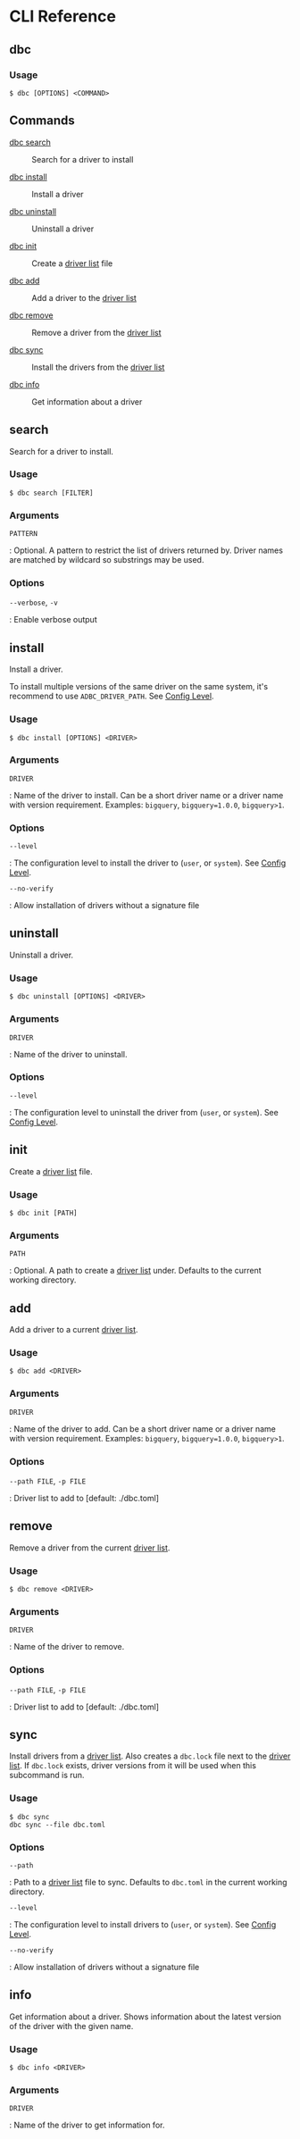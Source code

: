 <!--
Copyright 2025 Columnar Technologies Inc.

Licensed under the Apache License, Version 2.0 (the "License");
you may not use this file except in compliance with the License.
You may obtain a copy of the License at

    http://www.apache.org/licenses/LICENSE-2.0

Unless required by applicable law or agreed to in writing, software
distributed under the License is distributed on an "AS IS" BASIS,
WITHOUT WARRANTIES OR CONDITIONS OF ANY KIND, either express or implied.
See the License for the specific language governing permissions and
limitations under the License.
-->

<!--

Notes on how this document is structured:

- mkdocs doesn't let you omit some headers from the ToC so we use inline HTML
  instead
- mkdocs supports definition lists but not with links

-->

# CLI Reference

## dbc

<h3>Usage</h3>

```console
$ dbc [OPTIONS] <COMMAND>
```

<h2>Commands</h2>

<dl class="cli-overview">
<dt><a href="#search">dbc search</a></dt><dd><p>Search for a driver to install</p></dd>
<dt><a href="#install">dbc install</a></dt><dd><p>Install a driver</p></dd>
<dt><a href="#uninstall">dbc uninstall</a></dt><dd><p>Uninstall a driver</p></dd>
<dt><a href="#init">dbc init</a></dt><dd><p>Create a <a href="../../concepts/driver_list/">driver list</a> file</p></dd>
<dt><a href="#add">dbc add</a></dt><dd><p>Add a driver to the <a href="../../concepts/driver_list/">driver list</a></p></dd>
<dt><a href="#remove">dbc remove</a></dt><dd><p>Remove a driver from the <a href="../../concepts/driver_list/">driver list</a></p></dd>
<dt><a href="#sync">dbc sync</a></dt><dd><p>Install the drivers from the <a href="../../concepts/driver_list/">driver list</a></p></dd>
<dt><a href="#info">dbc info</a></dt><dd><p>Get information about a driver</p></dd>
</dl>

## search

Search for a driver to install.

<h3>Usage</h3>

```console
$ dbc search [FILTER]
```

<h3>Arguments</h3>

`PATTERN`

:   Optional. A pattern to restrict the list of drivers returned by. Driver names are matched by wildcard so substrings may be used.

<h3>Options</h3>

`--verbose`, `-v`

:   Enable verbose output

## install

Install a driver.

To install multiple versions of the same driver on the same system, it's recommend to use `ADBC_DRIVER_PATH`. See [Config Level](config_level.md).

<h3>Usage</h3>

```console
$ dbc install [OPTIONS] <DRIVER>
```

<h3>Arguments</h3>

`DRIVER`

:   Name of the driver to install. Can be a short driver name or a driver name with version requirement. Examples: `bigquery`, `bigquery=1.0.0`, `bigquery>1`.

<h3>Options</h3>

`--level`

:   The configuration level to install the driver to (`user`, or `system`). See [Config Level](config_level.md).

`--no-verify`

:   Allow installation of drivers without a signature file

## uninstall

Uninstall a driver.

<h3>Usage</h3>

```console
$ dbc uninstall [OPTIONS] <DRIVER>
```

<h3>Arguments</h3>

`DRIVER`

:   Name of the driver to uninstall.

<h3>Options</h3>

`--level`

:   The configuration level to uninstall the driver from (`user`, or `system`). See [Config Level](config_level.md).

## init

Create a [driver list](../concepts/driver_list.md) file.

<h3>Usage</h3>

```console
$ dbc init [PATH]
```

<h3>Arguments</h3>

`PATH`

:   Optional. A path to create a [driver list](../concepts/driver_list.md) under. Defaults to the current working directory.

## add

Add a driver to a current [driver list](../concepts/driver_list.md).

<h3>Usage</h3>

```console
$ dbc add <DRIVER>
```

<h3>Arguments</h3>

`DRIVER`

:   Name of the driver to add. Can be a short driver name or a driver name with version requirement. Examples: `bigquery`, `bigquery=1.0.0`, `bigquery>1`.

<h3>Options</h3>

`--path FILE`, `-p FILE`

:   Driver list to add to [default: ./dbc.toml]

## remove

Remove a driver from the current [driver list](../concepts/driver_list.md).

<h3>Usage</h3>

```console
$ dbc remove <DRIVER>
```

<h3>Arguments</h3>

`DRIVER`

:   Name of the driver to remove.

<h3>Options</h3>

`--path FILE`, `-p FILE`

:   Driver list to add to [default: ./dbc.toml]

## sync

Install drivers from a [driver list](../concepts/driver_list.md).
Also creates a `dbc.lock` file next to the [driver list](../concepts/driver_list.md).
If `dbc.lock` exists, driver versions from it will be used when this subcommand is run.

<h3>Usage</h3>

```console
$ dbc sync
dbc sync --file dbc.toml
```

<h3>Options</h3>

`--path`

:   Path to a [driver list](../concepts/driver_list.md) file to sync. Defaults to `dbc.toml` in the current working directory.

`--level`

:   The configuration level to install drivers to (`user`, or `system`). See [Config Level](config_level.md).

`--no-verify`

:   Allow installation of drivers without a signature file

## info

Get information about a driver. Shows information about the latest version of the driver with the given name.

<h3>Usage</h3>

```console
$ dbc info <DRIVER>
```

<h3>Arguments</h3>

`DRIVER`

:   Name of the driver to get information for.
